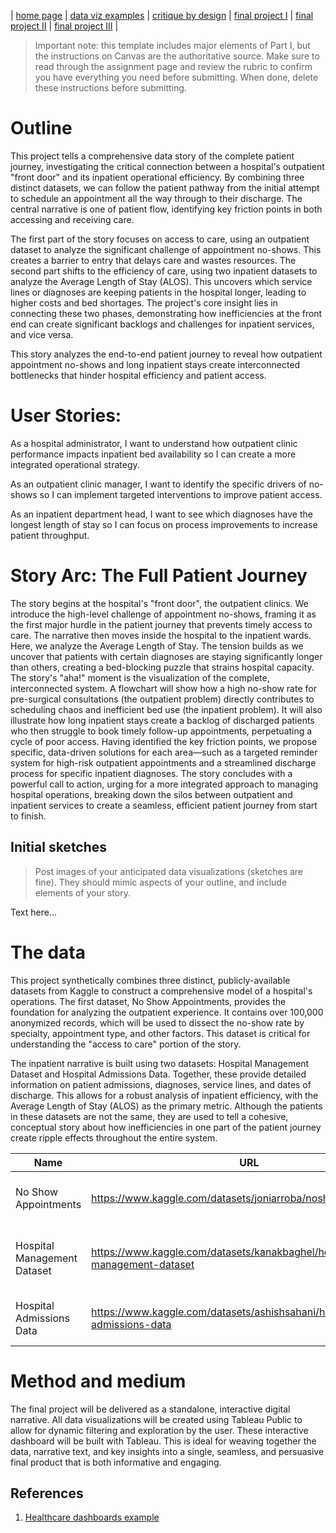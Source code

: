 | [home page](https://ssuriyapriya.github.io/Suriyapriya-s-Data-Viz-Portfolio/) | [data viz examples](dataviz-examples) | [critique by design](critique-by-design) | [final project I](final-project-part-one) | [final project II](final-project-part-two) | [final project III](final-project-part-three) |


> Important note: this template includes major elements of Part I, but the instructions on Canvas are the authoritative source.  Make sure to read through the assignment page and review the rubric to confirm you have everything you need before submitting.  When done, delete these instructions before submitting.

# Outline
This project tells a comprehensive data story of the complete patient journey, investigating the critical connection between a hospital's outpatient "front door" and its inpatient operational efficiency. By combining three distinct datasets, we can follow the patient pathway from the initial attempt to schedule an appointment all the way through to their discharge. The central narrative is one of patient flow, identifying key friction points in both accessing and receiving care.

The first part of the story focuses on access to care, using an outpatient dataset to analyze the significant challenge of appointment no-shows. This creates a barrier to entry that delays care and wastes resources. The second part shifts to the efficiency of care, using two inpatient datasets to analyze the Average Length of Stay (ALOS). This uncovers which service lines or diagnoses are keeping patients in the hospital longer, leading to higher costs and bed shortages. The project's core insight lies in connecting these two phases, demonstrating how inefficiencies at the front end can create significant backlogs and challenges for inpatient services, and vice versa.

This story analyzes the end-to-end patient journey to reveal how outpatient appointment no-shows and long inpatient stays create interconnected bottlenecks that hinder hospital efficiency and patient access.

# User Stories:

As a hospital administrator, I want to understand how outpatient clinic performance impacts inpatient bed availability so I can create a more integrated operational strategy.

As an outpatient clinic manager, I want to identify the specific drivers of no-shows so I can implement targeted interventions to improve patient access.

As an inpatient department head, I want to see which diagnoses have the longest length of stay so I can focus on process improvements to increase patient throughput.

# Story Arc: The Full Patient Journey

The story begins at the hospital's "front door", the outpatient clinics. We introduce the high-level challenge of appointment no-shows, framing it as the first major hurdle in the patient journey that prevents timely access to care. The narrative then moves inside the hospital to the inpatient wards. Here, we analyze the Average Length of Stay. The tension builds as we uncover that patients with certain diagnoses are staying significantly longer than others, creating a bed-blocking puzzle that strains hospital capacity. The story's "aha!" moment is the visualization of the complete, interconnected system. A flowchart will show how a high no-show rate for pre-surgical consultations (the outpatient problem) directly contributes to scheduling chaos and inefficient bed use (the inpatient problem). It will also illustrate how long inpatient stays create a backlog of discharged patients who then struggle to book timely follow-up appointments, perpetuating a cycle of poor access. Having identified the key friction points, we propose specific, data-driven solutions for each area—such as a targeted reminder system for high-risk outpatient appointments and a streamlined discharge process for specific inpatient diagnoses. The story concludes with a powerful call to action, urging for a more integrated approach to managing hospital operations, breaking down the silos between outpatient and inpatient services to create a seamless, efficient patient journey from start to finish.

## Initial sketches
> Post images of your anticipated data visualizations (sketches are fine). They should mimic aspects of your outline, and include elements of your story.  

Text here...

# The data
This project synthetically combines three distinct, publicly-available datasets from Kaggle to construct a comprehensive model of a hospital's operations. The first dataset, No Show Appointments, provides the foundation for analyzing the outpatient experience. It contains over 100,000 anonymized records, which will be used to dissect the no-show rate by specialty, appointment type, and other factors. This dataset is critical for understanding the "access to care" portion of the story.

The inpatient narrative is built using two datasets: Hospital Management Dataset and Hospital Admissions Data. Together, these provide detailed information on patient admissions, diagnoses, service lines, and dates of discharge. This allows for a robust analysis of inpatient efficiency, with the Average Length of Stay (ALOS) as the primary metric. Although the patients in these datasets are not the same, they are used to tell a cohesive, conceptual story about how inefficiencies in one part of the patient journey create ripple effects throughout the entire system.

| Name | URL | Description |
|------|-----|-------------|
|  No Show Appointments    | https://www.kaggle.com/datasets/joniarroba/noshowappointments    |      Outpatient data used to analyze appointment no-show rates.       |
|   Hospital Management Dataset   |  https://www.kaggle.com/datasets/kanakbaghel/hospital-management-dataset   |   Inpatient data including service lines and admission/discharge dates.          |
|  Hospital Admissions Data    | https://www.kaggle.com/datasets/ashishsahani/hospital-admissions-data    |    Inpatient data including diagnoses, charges, and length of stay.         |

# Method and medium

The final project will be delivered as a standalone, interactive digital narrative. All data visualizations will be created using Tableau Public to allow for dynamic filtering and exploration by the user. These interactive dashboard will be built with Tableau. This is ideal for weaving together the data, narrative text, and key insights into a single, seamless, and persuasive final product that is both informative and engaging.

## References

1. [Healthcare dashboards example](https://www.gooddata.com/blog/healthcare-dashboards-examples-use-cases-and-benefits/)
